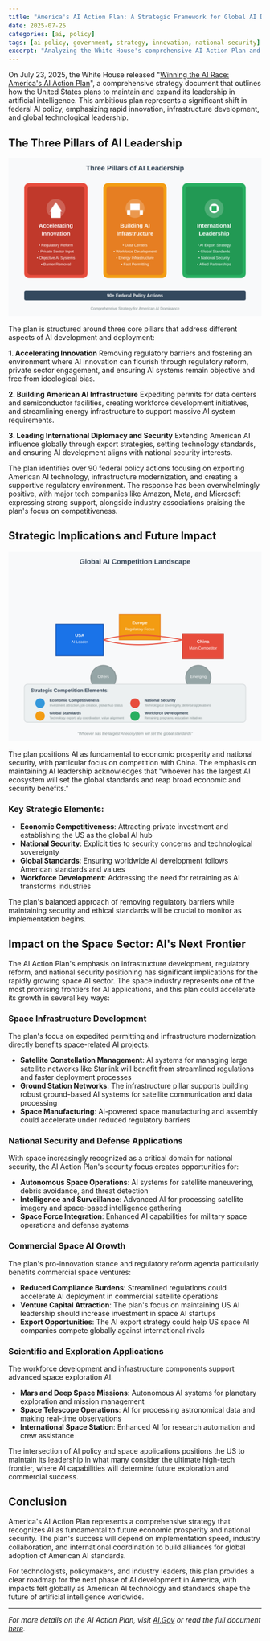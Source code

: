 ```yaml
---
title: "America's AI Action Plan: A Strategic Framework for Global AI Dominance"
date: 2025-07-25
categories: [ai, policy]
tags: [ai-policy, government, strategy, innovation, national-security]
excerpt: "Analyzing the White House's comprehensive AI Action Plan and its implications for American technological leadership"
---
```


On July 23, 2025, the White House released "[Winning the AI Race: America's AI Action Plan](https://www.whitehouse.gov/wp-content/uploads/2025/07/Americas-AI-Action-Plan.pdf)", a comprehensive strategy document that outlines how the United States plans to maintain and expand its leadership in artificial intelligence. This ambitious plan represents a significant shift in federal AI policy, emphasizing rapid innovation, infrastructure development, and global technological leadership.

## The Three Pillars of AI Leadership

![Three Pillars Framework](/assets/images/ai-three-pillars.svg)

The plan is structured around three core pillars that address different aspects of AI development and deployment:

**1. Accelerating Innovation** Removing regulatory barriers and fostering an environment where AI innovation can flourish through regulatory reform, private sector engagement, and ensuring AI systems remain objective and free from ideological bias.

**2. Building American AI Infrastructure** Expediting permits for data centers and semiconductor facilities, creating workforce development initiatives, and streamlining energy infrastructure to support massive AI system requirements.

**3. Leading International Diplomacy and Security** Extending American AI influence globally through export strategies, setting technology standards, and ensuring AI development aligns with national security interests.

The plan identifies over 90 federal policy actions focusing on exporting American AI technology, infrastructure modernization, and creating a supportive regulatory environment. The response has been overwhelmingly positive, with major tech companies like Amazon, Meta, and Microsoft expressing strong support, alongside industry associations praising the plan's focus on competitiveness.

## Strategic Implications and Future Impact

![Global AI Competition](/assets/images/global-ai-competition.svg)

The plan positions AI as fundamental to economic prosperity and national security, with particular focus on competition with China. The emphasis on maintaining AI leadership acknowledges that "whoever has the largest AI ecosystem will set the global standards and reap broad economic and security benefits."

### Key Strategic Elements:
- **Economic Competitiveness**: Attracting private investment and establishing the US as the global AI hub
- **National Security**: Explicit ties to security concerns and technological sovereignty  
- **Global Standards**: Ensuring worldwide AI development follows American standards and values
- **Workforce Development**: Addressing the need for retraining as AI transforms industries

The plan's balanced approach of removing regulatory barriers while maintaining security and ethical standards will be crucial to monitor as implementation begins.

## Impact on the Space Sector: AI's Next Frontier


The AI Action Plan's emphasis on infrastructure development, regulatory reform, and national security positioning has significant implications for the rapidly growing space AI sector. The space industry represents one of the most promising frontiers for AI applications, and this plan could accelerate its growth in several key ways:

### Space Infrastructure Development
The plan's focus on expedited permitting and infrastructure modernization directly benefits space-related AI projects:

- **Satellite Constellation Management**: AI systems for managing large satellite networks like Starlink will benefit from streamlined regulations and faster deployment processes
- **Ground Station Networks**: The infrastructure pillar supports building robust ground-based AI systems for satellite communication and data processing
- **Space Manufacturing**: AI-powered space manufacturing and assembly could accelerate under reduced regulatory barriers

### National Security and Defense Applications
With space increasingly recognized as a critical domain for national security, the AI Action Plan's security focus creates opportunities for:

- **Autonomous Space Operations**: AI systems for satellite maneuvering, debris avoidance, and threat detection
- **Intelligence and Surveillance**: Advanced AI for processing satellite imagery and space-based intelligence gathering
- **Space Force Integration**: Enhanced AI capabilities for military space operations and defense systems

### Commercial Space AI Growth
The plan's pro-innovation stance and regulatory reform agenda particularly benefits commercial space ventures:

- **Reduced Compliance Burdens**: Streamlined regulations could accelerate AI deployment in commercial satellite operations
- **Venture Capital Attraction**: The plan's focus on maintaining US AI leadership should increase investment in space AI startups
- **Export Opportunities**: The AI export strategy could help US space AI companies compete globally against international rivals

### Scientific and Exploration Applications
The workforce development and infrastructure components support advanced space exploration AI:

- **Mars and Deep Space Missions**: Autonomous AI systems for planetary exploration and mission management
- **Space Telescope Operations**: AI for processing astronomical data and making real-time observations
- **International Space Station**: Enhanced AI for research automation and crew assistance

The intersection of AI policy and space applications positions the US to maintain its leadership in what many consider the ultimate high-tech frontier, where AI capabilities will determine future exploration and commercial success.

## Conclusion

America's AI Action Plan represents a comprehensive strategy that recognizes AI as fundamental to future economic prosperity and national security. The plan's success will depend on implementation speed, industry collaboration, and international coordination to build alliances for global adoption of American AI standards.

For technologists, policymakers, and industry leaders, this plan provides a clear roadmap for the next phase of AI development in America, with impacts felt globally as American AI technology and standards shape the future of artificial intelligence worldwide.

---

*For more details on the AI Action Plan, visit [AI.Gov](https://ai.gov/) or read the full document [here](https://www.whitehouse.gov/wp-content/uploads/2025/07/Americas-AI-Action-Plan.pdf).*
